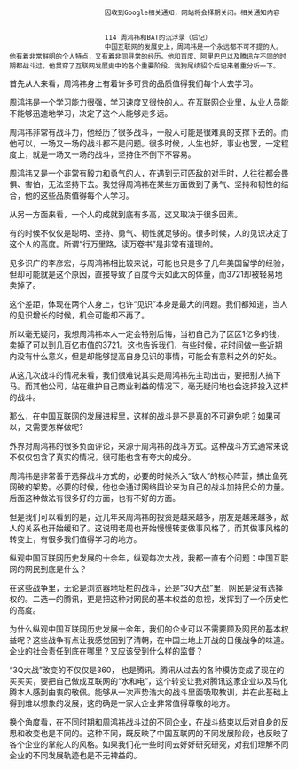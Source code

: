 
                            
                            因收到Google相关通知，网站将会择期关闭。相关通知内容
                            
                            
                            114 周鸿祎和BAT的沉浮录（后记）
                            中国互联网的发展史上，周鸿祎是一个永远都不可不提的人。他有着非常鲜明的个人特点，又有着非同寻常的经历。他和百度、阿里巴巴以及腾讯在不同的时期都战斗过，他贯穿了互联网发展史中的各个重要阶段。我狗尾续貂个后记来着重分析一下。

首先从人来看，周鸿祎身上有着许多可贵的品质值得我们每个人去学习。

周鸿祎是一个学习能力很强，学习速度又很快的人。在互联网企业里，从业人员能不能够迅速地学习，决定了这个人能够走多远。

周鸿祎非常有战斗力，他经历了很多战斗，一般人可能是很难真的支撑下去的。而他可以，一场又一场的战斗都不是问题。很多时候，人生也好，事业也罢，一定程度上，就是一场又一场的战斗，坚持住不倒下不容易。

周鸿祎又是一个非常有毅力和勇气的人，在遇到无可匹敌的对手时，人往往都会畏惧、害怕，无法坚持下去。我觉得周鸿祎在某些方面做到了勇气、坚持和韧性的结合，他的这些品质值得每个人学习。

从另一方面来看，一个人的成就到底有多高，这又取决于很多因素。

有的时候不仅仅是聪明、坚持、勇气、韧性就足够的。很多时候，人的见识决定了这个人的高度。所谓“行万里路，读万卷书”是非常有道理的。

见多识广的李彦宏，与周鸿祎相比较来说，可能也只是多了几年美国留学的经验，但却可能就是这个原因，直接导致了百度今天如此大的体量，而3721却被轻易地卖掉了。

这个差距，体现在两个人身上，也许“见识”本身是最大的问题。我们都知道，当人的见识增长的时候，机会可能却不再了。

所以毫无疑问，我想周鸿祎本人一定会特别后悔，当初自己为了区区1亿多的钱，卖掉了可以到几百亿市值的3721。这也告诉我们，有些时候，花时间做一些近期内没有什么意义，但是却能够提高自身见识的事情，可能会有意料之外的好处。

从这几次战斗的情况来看，我们很难说其实是周鸿祎先主动出击，要把别人搞下马。而其他公司，站在维护自己商业利益的情况下，毫无疑问地也会选择投入这样的战斗。

那么，在中国互联网的发展进程里，这样的战斗是不是真的不可避免呢？如果可以，又需要怎样做呢?

外界对周鸿祎的很多负面评论，来源于周鸿祎的战斗方式。这种战斗方式通常来说不仅仅包含了真实的情况，很可能也含有夸大的成分。

周鸿祎是非常善于选择战斗方式的，必要的时候杀入“敌人”的核心阵营，搞出鱼死网破的架势。必要的时候，他也会通过网络舆论来为自己的战斗加持民众的力量。后面这种做法有很多好的方面，也有不好的方面。

但是我们可以看到的是，近几年来周鸿祎的投资是越来越多，朋友是越来越多，敌人的关系也开始缓和了。这说明老周也开始慢慢转变做事风格了，而其做事风格的转变上，有很多我们值得学习的地方。

纵观中国互联网历史发展的十余年，纵观每次大战，我都一直有个问题：中国互联网的网民到底是什么？

在这些战争里，无论是浏览器地址栏的战斗，还是“3Q大战”里，网民是没有选择权的。二选一的腾讯，更是把这种对网民的基本权益的忽视，发挥到了一个历史性的高度。

为什么纵观中国互联网历史发展十余年，我们的企业可以不需要顾及网民的基本权益呢？这些战争有点让我感觉回到了清朝，在中国土地上开战的日俄战争的味道。企业的社会责任到底在哪里？又应该受到什么样的监督？

“3Q大战”改变的不仅仅是360， 也是腾讯。腾讯从过去的各种模仿变成了现在的买买买，要把自己做成互联网的“水和电”，这个转变让我对腾讯这家企业以及马化腾本人感到由衷的敬佩。能够从一次声势浩大的战斗里面吸取教训，并在此基础上得到难以想象的发展，这的确是一家大企业非常值得尊敬的地方。

换个角度看，在不同时期和周鸿祎战斗过的不同企业，在战斗结束以后对自身的反思和改变也是不同的。这种不同，既反映了中国互联网的不同发展阶段，也反映了各个企业的掌舵人的风格。如果我们花一些时间去好好研究研究，对我们理解不同企业的不同发展轨迹也是不无裨益的。

                        
                        
                            